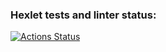 ### Hexlet tests and linter status:
[![Actions Status](https://github.com/glincow/frontend-project-44/actions/workflows/hexlet-check.yml/badge.svg)](https://github.com/glincow/frontend-project-44/actions)